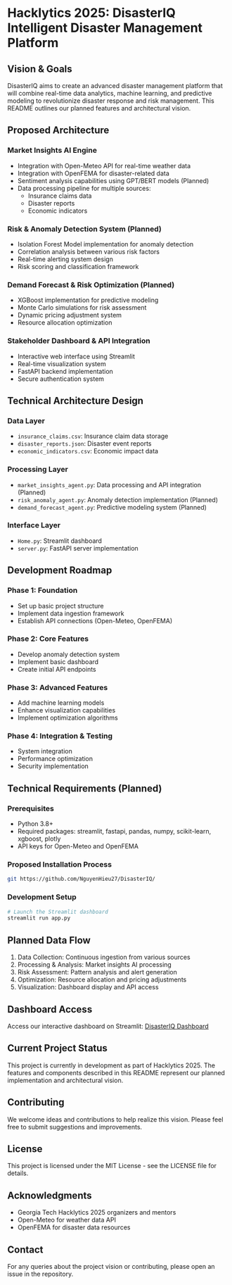 # Hacklytics 2025: DisasterIQ Intelligent Disaster Management Platform

## Vision & Goals
DisasterIQ aims to create an advanced disaster management platform that will combine real-time data analytics, machine learning, and predictive modeling to revolutionize disaster response and risk management. This README outlines our planned features and architectural vision.

## Proposed Architecture

### Market Insights AI Engine 
- Integration with Open-Meteo API for real-time weather data
- Integration with OpenFEMA for disaster-related data
- Sentiment analysis capabilities using GPT/BERT models (Planned)
- Data processing pipeline for multiple sources:
  - Insurance claims data
  - Disaster reports
  - Economic indicators

### Risk & Anomaly Detection System (Planned)
- Isolation Forest Model implementation for anomaly detection
- Correlation analysis between various risk factors
- Real-time alerting system design
- Risk scoring and classification framework

### Demand Forecast & Risk Optimization (Planned)
- XGBoost implementation for predictive modeling
- Monte Carlo simulations for risk assessment
- Dynamic pricing adjustment system
- Resource allocation optimization

### Stakeholder Dashboard & API Integration 
- Interactive web interface using Streamlit
- Real-time visualization system
- FastAPI backend implementation
- Secure authentication system

## Technical Architecture Design

### Data Layer
- `insurance_claims.csv`: Insurance claim data storage
- `disaster_reports.json`: Disaster event reports
- `economic_indicators.csv`: Economic impact data

### Processing Layer
- `market_insights_agent.py`: Data processing and API integration  (Planned)
- `risk_anomaly_agent.py`: Anomaly detection implementation (Planned)
- `demand_forecast_agent.py`: Predictive modeling system (Planned)

### Interface Layer
- `Home.py`: Streamlit dashboard
- `server.py`: FastAPI server implementation

## Development Roadmap

### Phase 1: Foundation
- Set up basic project structure
- Implement data ingestion framework
- Establish API connections (Open-Meteo, OpenFEMA)

### Phase 2: Core Features
- Develop anomaly detection system
- Implement basic dashboard
- Create initial API endpoints

### Phase 3: Advanced Features
- Add machine learning models
- Enhance visualization capabilities
- Implement optimization algorithms

### Phase 4: Integration & Testing
- System integration
- Performance optimization
- Security implementation

## Technical Requirements (Planned)

### Prerequisites
- Python 3.8+
- Required packages: streamlit, fastapi, pandas, numpy, scikit-learn, xgboost, plotly
- API keys for Open-Meteo and OpenFEMA

### Proposed Installation Process
```bash
git https://github.com/NguyenHieu27/DisasterIQ/
```

### Development Setup
```bash
# Launch the Streamlit dashboard
streamlit run app.py
```

## Planned Data Flow
1. Data Collection: Continuous ingestion from various sources
2. Processing & Analysis: Market insights AI processing
3. Risk Assessment: Pattern analysis and alert generation
4. Optimization: Resource allocation and pricing adjustments
5. Visualization: Dashboard display and API access

## Dashboard Access

Access our interactive dashboard on Streamlit: [DisasterIQ Dashboard](https://disasteriq.streamlit.app/)

## Current Project Status
This project is currently in development as part of Hacklytics 2025. The features and components described in this README represent our planned implementation and architectural vision.

## Contributing
We welcome ideas and contributions to help realize this vision. Please feel free to submit suggestions and improvements.

## License
This project is licensed under the MIT License - see the LICENSE file for details.

## Acknowledgments
- Georgia Tech Hacklytics 2025 organizers and mentors
- Open-Meteo for weather data API
- OpenFEMA for disaster data resources

## Contact
For any queries about the project vision or contributing, please open an issue in the repository.
